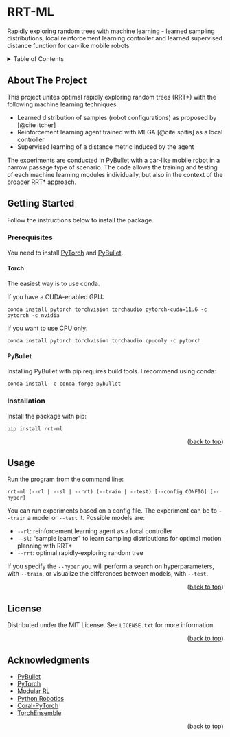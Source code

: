 # RRT-ML
Rapidly exploring random trees with machine learning - learned sampling distributions, local reinforcement learning controller and learned supervised distance function for car-like mobile robots


<!-- TABLE OF CONTENTS -->
<details>
  <summary>Table of Contents</summary>
  <ol>
    <li>
      <a href="#about-the-project">About The Project</a>
    </li>
    <li>
      <a href="#getting-started">Getting Started</a>
      <ul>
        <li><a href="#prerequisites">Prerequisites</a></li>
        <li><a href="#installation">Installation</a></li>
      </ul>
    </li>
    <li><a href="#usage">Usage</a></li>
    <li><a href="#license">License</a></li>
    <li><a href="#acknowledgments">Acknowledgments</a></li>
  </ol>
</details>


<!-- ABOUT THE PROJECT -->
## About The Project

This project unites optimal rapidly exploring random trees (RRT*) with the following machine learning techniques:

* Learned distribution of samples (robot configurations) as proposed by [@cite itcher] 
* Reinforcement learning agent trained with MEGA [@cite spitis] as a local controller
* Supervised learning of a distance metric induced by the agent

The experiments are conducted in PyBullet with a car-like mobile robot in a narrow passage type of scenario. 
The code allows the training and testing of each machine learning modules individually, but also in the context of the broader RRT* approach.

<!-- GETTING STARTED -->
## Getting Started

Follow the instructions below to install the package.

### Prerequisites

You need to install [PyTorch](https://pytorch.org/) and [PyBullet](https://pybullet.org/wordpress/).

#### Torch

The easiest way is to use conda.

If you have a CUDA-enabled GPU:
```
conda install pytorch torchvision torchaudio pytorch-cuda=11.6 -c pytorch -c nvidia
```

If you want to use CPU only:
```
conda install pytorch torchvision torchaudio cpuonly -c pytorch
```

#### PyBullet

Installing PyBullet with pip requires build tools. I recommend using conda:

```
conda install -c conda-forge pybullet
```

### Installation

Install the package with pip:

```
pip install rrt-ml
```

<p align="right">(<a href="#rrt-ml">back to top</a>)</p>

<!-- USAGE EXAMPLES -->
## Usage

Run the program from the command line:

```
rrt-ml (--rl | --sl | --rrt) (--train | --test) [--config CONFIG] [--hyper]
```

You can run experiments based on a config file. The experiment can be to `--train` a model or `--test` it. Possible models are:

* `--rl`: reinforcement learning agent as a local controller
* `--sl`: "sample learner" to learn sampling distributions for optimal motion planning with RRT*
* `--rrt`: optimal rapidly-exploring random tree 

If you specify the `--hyper` you will perform a search on hyperparameters, with `--train`, or visualize the differences between models, with `--test`. 

<p align="right">(<a href="#rrt-ml">back to top</a>)</p>

<!-- LICENSE -->
## License

Distributed under the MIT License. See `LICENSE.txt` for more information.

<p align="right">(<a href="#rrt-ml">back to top</a>)</p>

<!-- ACKNOWLEDGMENTS -->
## Acknowledgments

* [PyBullet](https://pybullet.org)
* [PyTorch](https://pytorch.org)
* [Modular RL](https://github.com/spitis/mrl)
* [Python Robotics](https://github.com/Lucifer2700/Python-Robotics)
* [Coral-PyTorch](https://github.com/Raschka-research-group/coral-pytorch)
* [TorchEnsemble](https://github.com/TorchEnsemble-Community/Ensemble-Pytorch)

<p align="right">(<a href="#rrt-ml">back to top</a>)</p>



<!-- MARKDOWN LINKS & IMAGES -->
<!-- https://www.markdownguide.org/basic-syntax/#reference-style-links -->
[contributors-shield]: https://img.shields.io/github/contributors/othneildrew/Best-README-Template.svg?style=for-the-badge
[contributors-url]: https://github.com/othneildrew/Best-README-Template/graphs/contributors
[forks-shield]: https://img.shields.io/github/forks/othneildrew/Best-README-Template.svg?style=for-the-badge
[forks-url]: https://github.com/othneildrew/Best-README-Template/network/members
[stars-shield]: https://img.shields.io/github/stars/othneildrew/Best-README-Template.svg?style=for-the-badge
[stars-url]: https://github.com/othneildrew/Best-README-Template/stargazers
[issues-shield]: https://img.shields.io/github/issues/othneildrew/Best-README-Template.svg?style=for-the-badge
[issues-url]: https://github.com/othneildrew/Best-README-Template/issues
[license-shield]: https://img.shields.io/github/license/othneildrew/Best-README-Template.svg?style=for-the-badge
[license-url]: https://github.com/othneildrew/Best-README-Template/blob/master/LICENSE.txt
[linkedin-shield]: https://img.shields.io/badge/-LinkedIn-black.svg?style=for-the-badge&logo=linkedin&colorB=555
[linkedin-url]: https://linkedin.com/in/othneildrew
[product-screenshot]: images/screenshot.png
[Next.js]: https://img.shields.io/badge/next.js-000000?style=for-the-badge&logo=nextdotjs&logoColor=white
[Next-url]: https://nextjs.org/
[React.js]: https://img.shields.io/badge/React-20232A?style=for-the-badge&logo=react&logoColor=61DAFB
[React-url]: https://reactjs.org/
[Vue.js]: https://img.shields.io/badge/Vue.js-35495E?style=for-the-badge&logo=vuedotjs&logoColor=4FC08D
[Vue-url]: https://vuejs.org/
[Angular.io]: https://img.shields.io/badge/Angular-DD0031?style=for-the-badge&logo=angular&logoColor=white
[Angular-url]: https://angular.io/
[Svelte.dev]: https://img.shields.io/badge/Svelte-4A4A55?style=for-the-badge&logo=svelte&logoColor=FF3E00
[Svelte-url]: https://svelte.dev/
[Laravel.com]: https://img.shields.io/badge/Laravel-FF2D20?style=for-the-badge&logo=laravel&logoColor=white
[Laravel-url]: https://laravel.com
[Bootstrap.com]: https://img.shields.io/badge/Bootstrap-563D7C?style=for-the-badge&logo=bootstrap&logoColor=white
[Bootstrap-url]: https://getbootstrap.com
[JQuery.com]: https://img.shields.io/badge/jQuery-0769AD?style=for-the-badge&logo=jquery&logoColor=white
[JQuery-url]: https://jquery.com 
